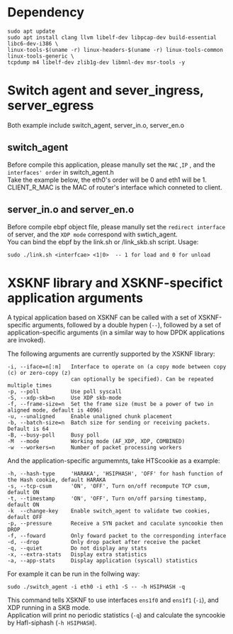 # Dependency
```
sudo apt update
sudo apt install clang llvm libelf-dev libpcap-dev build-essential libc6-dev-i386 \
linux-tools-$(uname -r) linux-headers-$(uname -r) linux-tools-common linux-tools-generic \
tcpdump m4 libelf-dev zlib1g-dev libmnl-dev msr-tools -y
```

# Switch agent and sever_ingress, server_egress

Both example include switch_agent, server_in.o, server_en.o
## switch_agent
Before compile this application, please manully set the `MAC` ,`IP` , and the `interfaces' order` in switch_agent.h  
Take the example below, the eth0's order will be 0 and eth1 will be 1.  
CLIENT_R_MAC is the MAC of router's interface which conneted to client.

## server_in.o and server_en.o
Before compile ebpf object file, please manully set the `redirect interface` of server, and the `XDP mode` correspond with swtich_agent.  
You can bind the ebpf by the link.sh or /link_skb.sh script.
Usage:
```
sudo ./link.sh <interfcae> <1|0>  -- 1 for load and 0 for unload 
```



# XSKNF library and XSKNF-specifict application arguments

A typical application based on XSKNF can be called with a set of XSKNF-specific arguments, followed by a double hypen (`--`), followed by a set of application-specific arguments (in a similar way to how DPDK applications are invoked).

The following arguments are currently supported by the XSKNF library:

```
-i, --iface=n[:m]   Interface to operate on (a copy mode between copy (c) or zero-copy (z)
                    can optionally be specified). Can be repeated multiple times
-p, --poll          Use poll syscall
-S, --xdp-skb=n     Use XDP skb-mode
-f, --frame-size=n  Set the frame size (must be a power of two in aligned mode, default is 4096)
-u, --unaligned     Enable unaligned chunk placement
-b, --batch-size=n  Batch size for sending or receiving packets. Default is 64
-B, --busy-poll     Busy poll
-M  --mode          Working mode (AF_XDP, XDP, COMBINED)
-w  --workers=n     Number of packet processing workers
```
And the application-specific argumemnts, take HTScookie as a example:
```
-h, --hash-type     'HARAKA', 'HSIPHASH', 'OFF' for hash function of the Hash cookie, default HARAKA
-s, --tcp-csum      'ON', 'OFF', Turn on/off recompute TCP csum, default ON
-t, --timestamp     'ON', 'OFF', Turn on/off parsing timestamp, default ON
-k  --change-key    Enable switch_agent to validate two cookies, default OFF
-p, --pressure      Receive a SYN packet and caculate syncookie then DROP
-f, --foward        Only foward packet to the corresponding interface
-d, --drop          Only drop packet after receive the packet
-q, --quiet         Do not display any stats
-x, --extra-stats   Display extra statistics
-a, --app-stats     Display application (syscall) statistics
```
For example it can be run in the follwing way:
```
sudo ./switch_agent -i eth0 -i eth1 -S -- -h HSIPHASH -q
```
This command tells XSKNF to use interfaces `ens1f0` and `ens1f1` (`-i`), and XDP running in a SKB mode.  
Application will print no periodic statistics (`-q`) and calculate the syncookie by Hafl-siphash (`-h HSIPHASH`).



